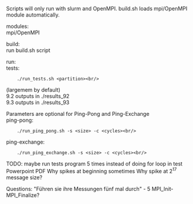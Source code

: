 Scripts will only run with slurm and OpenMPI. build.sh loads mpi/OpenMPI module
automatically.

modules:<br/>
mpi/OpenMPI

build:<br/>
run build.sh script

run:<br/>
    tests:<br/>

        ./run_tests.sh <partition><br/> 
(largemem by default)<br/>
9.2 outputs in ./results_92<br/>
9.3 outputs in ./results_93<br/>

Parameters are optional for Ping-Pong and Ping-Exchange<br/>
ping-pong:<br/>

        ./run_ping_pong.sh -s <size> -c <cycles><br/>
ping-exchange:<br/>

        ./run_ping_exchange.sh -s <size> -c <cycles><br/>

TODO:
maybe run tests program 5 times instead of doing for loop in test
Powerpoint
PDF
Why spikes at beginning sometimes
Why spike at 2<sup>17</sup> message size?

Questions:
"Führen sie ihre Messungen fünf mal durch" - 5 MPI_Init-MPI_Finalize?
